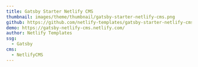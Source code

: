 ```yaml
---
title: Gatsby Starter Netlify CMS
thumbnail: images/theme/thumbnail/gatsby-starter-netlify-cms.png
github: https://github.com/netlify-templates/gatsby-starter-netlify-cms
demo: https://gatsby-netlify-cms.netlify.com/
author: Netlify Templates
ssg:
  - Gatsby
cms:
  - NetlifyCMS
---
```

